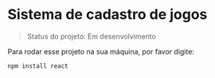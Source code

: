 <h1>Sistema de cadastro de jogos</h1>

> Status do projeto: Em desenvolvimento

Para rodar esse projeto na sua máquina, por  favor digite: 

```
npm install react
```
